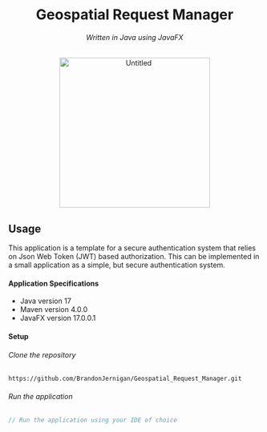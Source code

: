 <h1 align="center">Geospatial Request Manager</h1>
<h6 align="center">Written in Java using JavaFX</h6>

<p align="center">
  <img width="300" alt="Untitled" src="https://user-images.githubusercontent.com/81219815/144441056-e424e8f9-7808-42b6-b2d0-1faba7d2788b.png">
</p>


## Usage
This application is a template for a secure authentication system that relies on Json Web Token (JWT) based authorization. 
This can be implemented in a small application as a simple, but secure authentication system.

#### Application Specifications
- Java version 17
- Maven version 4.0.0
- JavaFX version 17.0.0.1


#### Setup

###### Clone the repository
```
https://github.com/BrandonJernigan/Geospatial_Request_Manager.git
```
###### Run the application
```js
// Run the application using your IDE of choice
```

